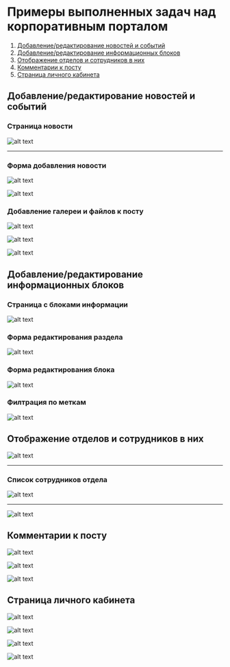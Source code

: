 <head>
<style type="text/css">
img[src$="centerme"] {
  display:block;
  margin: 0 auto;
}
</style>
  </head>

# Примеры выполненных задач над корпоративным порталом

1. [Добавление/редактирование новостей и событий](#news)
2. [Добавление/редактирование информационных блоков](#info-blocks)
3. [Отображение отделов и сотрудников в них](#departments)
4. [Комментарии к посту](#comments)
5. [Страница личного кабинета](#profile)

<a name="news"></a>
## Добавление/редактирование новостей и событий
### Страница новости
![alt text](https://github.com/Anatov777/corporate-portal/blob/main/images/news/news-page.png)

---
### Форма добавления новости
![alt text](https://github.com/Anatov777/corporate-portal/blob/main/images/news/news-add-1.png)

![alt text](https://github.com/Anatov777/corporate-portal/blob/main/images/news/news-add-2.png)

### Добавление галереи и файлов к посту
![alt text](https://github.com/Anatov777/corporate-portal/blob/main/images/news/news-gallery.png)

![alt text](https://github.com/Anatov777/corporate-portal/blob/main/images/news/news-files.png)

![alt text](https://github.com/Anatov777/corporate-portal/blob/main/images/news/news-attachments.png)

<a name="info-blocks"></a>
## Добавление/редактирование информационных блоков
### Страница с блоками информации
![alt text](https://github.com/Anatov777/corporate-portal/blob/main/images/infoblocks/info-page.png)

### Форма редактирования раздела
![alt text](https://github.com/Anatov777/corporate-portal/blob/main/images/infoblocks/tab-edit.png)

### Форма редактирования блока
![alt text](https://github.com/Anatov777/corporate-portal/blob/main/images/infoblocks/block-edit.png)

### Филтрация по меткам
![alt text](https://github.com/Anatov777/corporate-portal/blob/main/images/infoblocks/tags.png)

<a name="departments"></a>
## Отображение отделов и сотрудников в них
![alt text](https://github.com/Anatov777/corporate-portal/blob/main/images/departments/departments-1.png)

---
### Список сотрудников отдела

![alt text](https://github.com/Anatov777/corporate-portal/blob/main/images/departments/departments-2.png)

---

![alt text](https://github.com/Anatov777/corporate-portal/blob/main/images/departments/departments-3.png)

<a name="comments"></a>
## Комментарии к посту

![alt text](https://github.com/Anatov777/corporate-portal/blob/main/images/comments/comments.png)

![alt text](https://github.com/Anatov777/corporate-portal/blob/main/images/comments/comments-add.png)

![alt text](https://github.com/Anatov777/corporate-portal/blob/main/images/comments/comments-delete.png)

<a name="profile"></a>
## Страница личного кабинета

![alt text](https://github.com/Anatov777/corporate-portal/blob/main/images/profile/profile-1.png)

![alt text](https://github.com/Anatov777/corporate-portal/blob/main/images/profile/profile-2.png)

![alt text](https://github.com/Anatov777/corporate-portal/blob/main/images/profile/profile-3.png)

![alt text](https://github.com/Anatov777/corporate-portal/blob/main/images/profile/profile-4.png)
